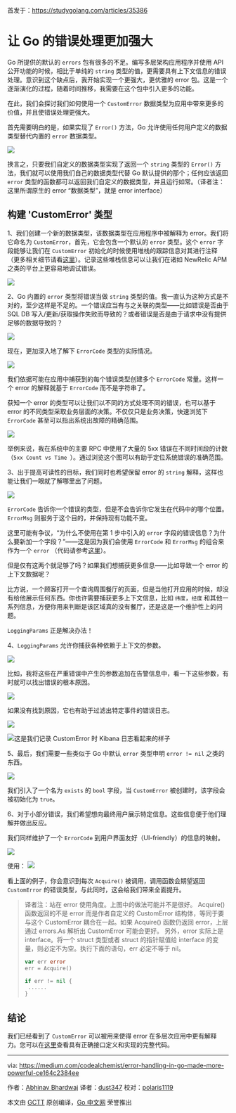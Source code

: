 首发于：https://studygolang.com/articles/35386

# 让 Go 的错误处理更加强大

Go 所提供的默认的 `errors` 包有很多的不足。编写多层架构应用程序并使用 API 公开功能的时候，相比于单纯的 `string` 类型的值，更需要具有上下文信息的错误处理。意识到这个缺点后，我开始实现一个更强大，更优雅的 error 包。这是一个逐渐演化的过程，随着时间推移，我需要在这个包中引入更多的功能。

在此，我们会探讨我们如何使用一个 `CustomError` 数据类型为应用中带来更多的价值，并且使错误处理更强大。

首先需要明白的是，如果实现了 `Error()` 方法，Go 允许使用任何用户定义的数据类型替代内置的 `error` 数据类型。

![](https://raw.githubusercontent.com/studygolang/gctt-images2/master/20210502-Error-Handling-in-Go-made-more-Powerful/implements-an-Error.png)

换言之，只要我们自定义的数据类型实现了返回一个 `string` 类型的 `Error()` 方法，我们就可以使用我们自己的数据类型代替 Go 默认提供的那个；任何应该返回 `error` 类型的函数都可以返回我们自定义的数据类型，并且运行如常。（译者注：这里所谓原生的 error “数据类型”，就是 error interface）

## 构建 'CustomError' 类型

1、我们创建一个新的数据类型，该数据类型在应用程序中被解释为 error。我们将它命名为 `CustomError`，首先，它会包含一个默认的 `error` 类型。这个 `error` 字段能够让我们在 `CustomError` 初始化的时候使用堆栈的跟踪信息对其进行注释（更多相关细节请看[这里](https://github.com/abhinav-codealchemist/custom-error-go/blob/ca21f0e42b4ed57b5390491fe25fcb16eec7cffa/CustomError.go#L23)）。记录这些堆栈信息可以让我们在诸如 NewRelic APM 之类的平台上更容易地调试错误。

![](https://raw.githubusercontent.com/studygolang/gctt-images2/master/20210502-Error-Handling-in-Go-made-more-Powerful/CustomError.png)

2、Go 内置的 `error` 类型将错误当做 `string` 类型的值。我一直认为这种方式是不对的，至少这样是不足的。一个错误应当有与之关联的类型——比如错误是否由于 SQL DB 写入/更新/获取操作失败而导致的？或者错误是否是由于请求中没有提供足够的数据导致的？

![](https://raw.githubusercontent.com/studygolang/gctt-images2/master/20210502-Error-Handling-in-Go-made-more-Powerful/CustomError-add-code.png)

现在，更加深入地了解下 `ErrorCode` 类型的实际情况。

![](https://raw.githubusercontent.com/studygolang/gctt-images2/master/20210502-Error-Handling-in-Go-made-more-Powerful/ErrorCode.png)

我们依据可能在应用中捕获到的每个错误类型创建多个 `ErrorCode` 常量。这样一个 error 的解释就基于 `ErrorCode` 而不是字符串了。

获知一个 error 的类型可以让我们以不同的方式处理不同的错误，也可以基于 error 的不同类型采取业务层面的决策。不仅仅只是业务决策，快速浏览下 `ErrorCode` 甚至可以指出系统出故障的精确范围。

![](https://raw.githubusercontent.com/studygolang/gctt-images2/master/20210502-Error-Handling-in-Go-made-more-Powerful/precise-region.png)

举例来说，我在系统中的主要 RPC 中使用了大量的 5xx 错误在不同时间段的计数 （`5xx Count vs Time `）。通过浏览这个图可以有助于定位系统错误的准确范围。

3、出于提高可读性的目标，我们同时也希望保留 error 的 `string` 解释，这样也能让我们一眼就了解哪里出了问题。

![](https://raw.githubusercontent.com/studygolang/gctt-images2/master/20210502-Error-Handling-in-Go-made-more-Powerful/CustomError-add-msg.png)

`ErrorCode` 告诉你一个错误的类型，但是不会告诉你它发生在代码中的哪个位置。`ErrorMsg` 则服务于这个目的，并保持现有功能不变。

这里可能有争议，“为什么不使用在第 1 步中引入的 `error` 字段的错误信息？为什么要新加一个字段？”——这是因为我们会使用 `ErrorCode` 和 `ErrorMsg` 的组合来作为一个 `error` （代码请参考[这里](https://github.com/abhinav-codealchemist/custom-error-go/blob/ca21f0e42b4ed57b5390491fe25fcb16eec7cffa/CustomError.go#L22)）。

但是仅有这两个就足够了吗？如果我们想捕获更多信息——比如导致一个 error 的上下文数据呢？

比方说，一个顾客打开一个查询周围餐厅的页面，但是当他打开应用的时候，却没有给他展示任何东西。你也许需要捕获更多上下文信息，比如 ` 纬度 `，` 经度 ` 和其他一系列信息，方便你用来判断是该区域真的没有餐厅，还是这是一个维护性上的问题。

`LoggingParams` 正是解决办法！

4、`LoggingParams` 允许你捕获各种依赖于上下文的参数。

![](https://raw.githubusercontent.com/studygolang/gctt-images2/master/20210502-Error-Handling-in-Go-made-more-Powerful/LoggingParams.png)

比如，我将这些在严重错误中产生的参数追加在告警信息中，看一下这些参数，有时就可以找出错误的根本原因。

![](https://raw.githubusercontent.com/studygolang/gctt-images2/master/20210502-Error-Handling-in-Go-made-more-Powerful/root-cause-of-the-error.png)

如果没有找到原因，它也有助于过滤出特定事件的错误日志。

![](https://raw.githubusercontent.com/studygolang/gctt-images2/master/20210502-Error-Handling-in-Go-made-more-Powerful/error-log-1.png)

![这是我们记录 CustomError 时 Kibana 日志看起来的样子](https://raw.githubusercontent.com/studygolang/gctt-images2/master/20210502-Error-Handling-in-Go-made-more-Powerful/error-log-2.png)

5、最后，我们需要一些类似于 Go 中默认 `error` 类型申明 `error != nil` 之类的东西。

![](https://raw.githubusercontent.com/studygolang/gctt-images2/master/20210502-Error-Handling-in-Go-made-more-Powerful/add-exists.png)

我们引入了一个名为 `exists` 的 `bool` 字段，当 `CustomError` 被创建时，该字段会被初始化为 `true`。

6、对于小部分错误，我们希望想向最终用户展示特定信息。这些信息便于他们理解并做出反应。

我们同样维护了一个 `ErrorCode` 到用户界面友好（UI-friendly）的信息的映射。

![](https://raw.githubusercontent.com/studygolang/gctt-images2/master/20210502-Error-Handling-in-Go-made-more-Powerful/UI-friendly-message.png)

使用：
![](https://raw.githubusercontent.com/studygolang/gctt-images2/master/20210502-Error-Handling-in-Go-made-more-Powerful/Usage.png)

看上面的例子，你会意识到每次 `Acquire()` 被调用，调用函数会期望返回 `CustomError` 的错误类型，与此同时，这会给我们带来全面提升。

> 译者注：站在 error 使用角度。上图中的做法可能并不是很好。 Acquire() 函数返回的不是 error 而是作者自定义的 CustomError 结构体，等同于要与这个 CustomError 耦合在一起。如果 Acquire() 函数仍返回 error，上层通过 errors.As 解析出 CustomError 可能会更好。
> 另外，error 实际上是 interface。将一个 struct 类型或者 struct 的指针赋值给 interface 的变量，则必定不为空。执行下面的语句，err 必定不等于 nil。
>
>```go
> var err error
> err = Acquire()
> 
> if err != nil {
>  ......
> }
>```


## 结论

我们已经看到了 `CustomError` 可以被用来使得 error 在多层次应用中更有解释力。您可以在[这里](https://github.com/abhinav-codealchemist/custom-error-go)查看具有正确接口定义和实现的完整代码。

---

via: https://medium.com/codealchemist/error-handling-in-go-made-more-powerful-ce164c2384ee

作者：[Abhinav Bhardwaj](https://codealchemist.medium.com/)
译者：[dust347](https://github.com/dust347)
校对：[polaris1119](https://github.com/polaris1119)

本文由 [GCTT](https://github.com/studygolang/GCTT) 原创编译，[Go 中文网](https://studygolang.com/) 荣誉推出
